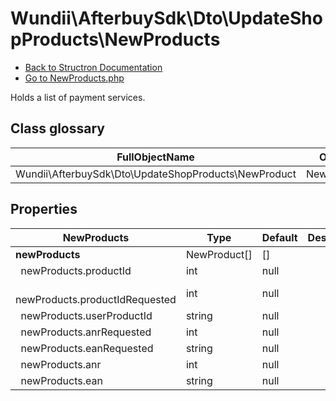 # Wundii\AfterbuySdk\Dto\UpdateShopProducts\NewProducts
- [Back to Structron Documentation](./../_Structron.md)
- [Go to NewProducts.php](./../../src/Dto/UpdateShopProducts/NewProducts.php)

Holds a list of payment services.

## Class glossary
| FullObjectName | Object |
| -------------- | ------ |
| Wundii\AfterbuySdk\Dto\UpdateShopProducts\NewProduct | NewProduct |

## Properties
| NewProducts                           | Type         | Default | Description |
| ------------------------------------- | ------------ | ------- | ----------- |
| **newProducts**                       | NewProduct[] | []      |             |
| &nbsp; newProducts.productId          | int          | null    |             |
| &nbsp; newProducts.productIdRequested | int          | null    |             |
| &nbsp; newProducts.userProductId      | string       | null    |             |
| &nbsp; newProducts.anrRequested       | int          | null    |             |
| &nbsp; newProducts.eanRequested       | string       | null    |             |
| &nbsp; newProducts.anr                | int          | null    |             |
| &nbsp; newProducts.ean                | string       | null    |             |
